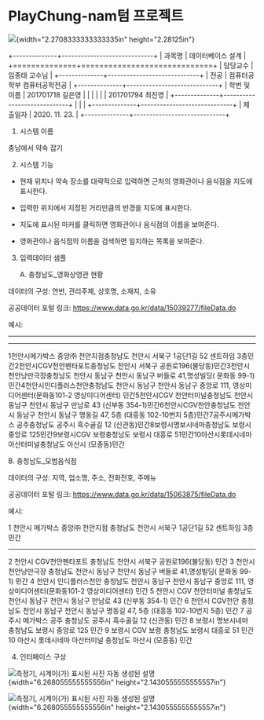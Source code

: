 # PlayChung-nam**텀 프로젝트**

![](media/image1.png){width="2.2708333333333335in" height="2.28125in"}

+--------------+-----------------------------+
| 과목명       | 데이터베이스 설계           |
+==============+=============================+
| 담당교수     | 임종태 교수님               |
+--------------+-----------------------------+
| 전공         | 컴퓨터공학부 컴퓨터공학전공 |
+--------------+-----------------------------+
| 학번 및 이름 | 201701718 길은영            |
|              |                             |
|              | 201701794 최진영            |
+--------------+-----------------------------+
|              |                             |
+--------------+-----------------------------+
| 제출일자     | 2020\. 11. 23.              |
+--------------+-----------------------------+

1.  시스템 이름

충남에서 약속 잡기

2.  시스템 기능

-   현재 위치나 약속 장소를 대략적으로 입력하면 근처의 영화관이나
    음식점을 지도에 표시한다.

-   입력한 위치에서 지정된 거리만큼의 반경을 지도에 표시한다.

-   지도에 표시된 마커를 클릭하면 영화관이나 음식점의 이름을 보여준다.

-   영화관이나 음식점의 이름을 검색하면 일치하는 목록을 보여준다.

3.  입력데이터 샘플

    A.  충청남도_영화상영관 현황

데이터의 구성: 연번, 관리주체, 상호명, 소재지, 소유

공공데이터 포털 링크: <https://www.data.go.kr/data/15039277/fileData.do>

예시:

  -- -- -- -- --
              
              
              
              
              
              
              
              
              
  -- -- -- -- --

1천안시메가박스 중앙㈜ 천안지점충청남도 천안시 서북구 1공단1길 52
센트하임 3층민간2천안시CGV천안펜타포트충청남도 천안시 서북구
공원로196(불당동)민간3천안시천안낭만극장충청남도 천안시 동남구 천안시
동남구 버들로 41,명성빌딩( 문화동 99-1)민간4천안시인디플러스천안충청남도
천안시 동남구 천안시 동남구 중앙로 111, 영상미디어센터(문화동101-2
영상미디어센터) 민간5천안시CGV 천안터미널충청남도 천안시 동남구 천안시
동남구 만남로 43 (신부동 354-1)민간6천안시CGV천안충청남도 천안시 동남구
천안시 동남구 명동길 47, 5층 (대흥동 102-10번지 5층)민간7공주시메가박스
공주충청남도 공주시 흑수골길 12 (신관동)민간8보령시명보시네마충청남도
보령시 중앙로 125민간9보령시CGV 보령충청남도 보령시 대흥로
51민간10아산시롯데시네마 아산터미널충청남도 아산시 (모종동)민간

B.  충청남도_모범음식점

데이터의 구성: 지역, 업소명, 주소, 전화전호, 주메뉴

공공데이터 포털 링크: <https://www.data.go.kr/data/15063875/fileData.do>

예시:

  1    천안시   메가박스 중앙㈜ 천안지점   충청남도 천안시 서북구 1공단1길 52 센트하임 3층                                               민간
  ---- -------- -------------------------- --------------------------------------------------------------------------------------------- ------
  2    천안시   CGV천안펜타포트            충청남도 천안시 서북구 공원로196(불당동)                                                      민간
  3    천안시   천안낭만극장               충청남도 천안시 동남구 천안시 동남구 버들로 41,명성빌딩( 문화동 99-1)                         민간
  4    천안시   인디플러스천안             충청남도 천안시 동남구 천안시 동남구 중앙로 111, 영상미디어센터(문화동101-2 영상미디어센터)   민간
  5    천안시   CGV 천안터미널             충청남도 천안시 동남구 천안시 동남구 만남로 43 (신부동 354-1)                                 민간
  6    천안시   CGV천안                    충청남도 천안시 동남구 천안시 동남구 명동길 47, 5층 (대흥동 102-10번지 5층)                   민간
  7    공주시   메가박스 공주              충청남도 공주시 흑수골길 12 (신관동)                                                          민간
  8    보령시   명보시네마                 충청남도 보령시 중앙로 125                                                                    민간
  9    보령시   CGV 보령                   충청남도 보령시 대흥로 51                                                                     민간
  10   아산시   롯데시네마 아산터미널      충청남도 아산시 (모종동)                                                                      민간

4.  인터페이스 구상

![측정기, 시계이(가) 표시된 사진 자동 생성된
설명](media/image2.png){width="6.268055555555556in"
height="2.1430555555555557in"}

![측정기, 시계이(가) 표시된 사진 자동 생성된
설명](media/image3.png){width="6.268055555555556in"
height="2.1430555555555557in"}
